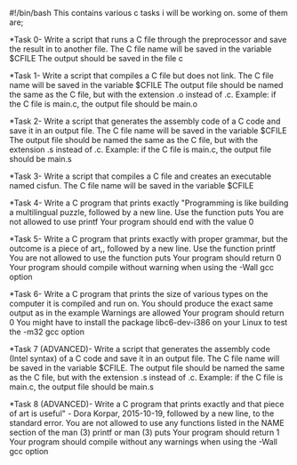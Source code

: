 #!/bin/bash
This contains various c tasks i will be working on. some of them are;


*Task 0- Write a script that runs a C file through the preprocessor and save the  result in to another file.
The C file name will be saved in the variable $CFILE
The output should be saved in the file c

*Task 1- Write a script that compiles a C file but does not link.
The C file name will be saved in the variable $CFILE
The output file should be named the same as the C file, but with the extension .o instead of .c.
Example: if the C file is main.c, the output file should be main.o

*Task 2- Write a script that generates the assembly code of a C code and save it in an output file.
The C file name will be saved in the variable $CFILE
The output file should be named the same as the C file, but with the extension .s instead of .c.
Example: if the C file is main.c, the output file should be main.s

*Task 3- Write a script that compiles a C file and creates an executable named cisfun.
The C file name will be saved in the variable $CFILE

*Task 4- Write a C program that prints exactly "Programming is like building a multilingual puzzle, followed by a new line.
Use the function puts
You are not allowed to use printf
Your program should end with the value 0

*Task 5- Write a C program that prints exactly with proper grammar, but the outcome is a piece of art,, followed by a new line.
Use the function printf
You are not allowed to use the function puts
Your program should return 0
Your program should compile without warning when using the -Wall gcc option

*Task 6- Write a C program that prints the size of various types on the computer it is compiled and run on.
You should produce the exact same output as in the example
Warnings are allowed
Your program should return 0
You might have to install the package libc6-dev-i386 on your Linux to test the -m32 gcc option

*Task 7 (ADVANCED)- Write a script that generates the assembly code (Intel syntax) of a C code and save it in an output file.
The C file name will be saved in the variable $CFILE.
The output file should be named the same as the C file, but with the extension .s instead of .c.
Example: if the C file is main.c, the output file should be main.s

*Task 8 (ADVANCED)- Write a C program that prints exactly and that piece of art is useful" - Dora Korpar, 2015-10-19, followed by a new line, to the standard error.
You are not allowed to use any functions listed in the NAME section of the man (3) printf or man (3) puts
Your program should return 1
Your program should compile without any warnings when using the -Wall gcc option
